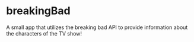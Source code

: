 # breakingBad
A small app that utilizes the breaking bad API to provide information about the characters of the TV show!
